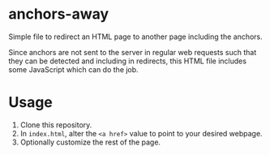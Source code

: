 # anchors-away

Simple file to redirect an HTML page to another page including the anchors.

Since anchors are not sent to the server in regular web requests such that
they can be detected and including in redirects, this HTML file includes
some JavaScript which can do the job.

# Usage

1.  Clone this repository.
2.  In `index.html`, alter the `<a href>` value to point to your desired webpage.
3.  Optionally customize the rest of the page.
